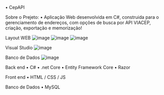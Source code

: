 • CepAPI

Sobre o Prejeto:
• Aplicação Web desenvolvida em C#, construida para o gerenciamento de endereços, com opções de busca por API VIACEP, criação, exportação e memorização!


Layout WEB
![image](https://github.com/rbjardim/CepAPI/assets/118462663/3ca1cde6-f64f-4261-9a6a-d07e748f26a2)
![image](https://github.com/rbjardim/CepAPI/assets/118462663/23508dc1-1f6b-43dd-b98e-e03d7835d6fc)
![image](https://github.com/rbjardim/CepAPI/assets/118462663/d60c9575-cce2-41d8-9e3a-4d60adcdc5e3)


Visual Studio
![image](https://github.com/rbjardim/CepAPI/assets/118462663/0d67d5ab-de4e-46bd-9985-32df79652393)

Banco de Dados
![image](https://github.com/rbjardim/CepAPI/assets/118462663/1732dd14-f926-4923-badf-d59af1e2be73)


Back end
• C#
• .net Core
• Entity Framework Core
• Razor

Front end
• HTML / CSS / JS

Banco de Dados
• MySQL
